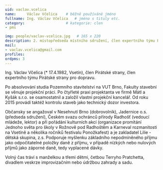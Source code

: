 ```yaml
---
uid: vaclav.vcelica
name:     Václav Včelica  	# běžně používáné jméno
fullname: Ing. Václav Včelica  	# jméno s tituly etc.
category:                   # kategorie: clen
- pms

img: people/vaclav-vcelica.jpg   # 165 x 220
description: 2. místopředseda místního sdružení, člen expertního týmu Pirátské strany pro dopravu, lídr kandidátky v komunálních volbách 2018. # kratký popis, max 160 znaků
mail:
- vaclav.vcelica@gmail.com
profiles:
ordpms: 3
---
```


Ing. Václav Včelica (* 17.4.1982, Vsetín), člen Pirátské strany, člen expertního týmu Pirátské strany pro dopravu.

Po absolvování studia Pozemního stavitelství na VUT Brno, Fakulty stavební se věnuje projekční práci. Po čtyřleté praxi projektanta ve firmě Mátl a Kyšák s.r.o. se osamostatnil a založil vlastní projekční kancelář. Od roku 2015 provádí taktéž kontrolu staveb jako technický dozor investora.

Občansky se angažoval v Nesehnutí Brno (dobrovolník), Jadernice o.s. (předseda sdružení), Českém svazu ochránců přírody Radhošť (vedoucí mládeže, lektor) a při pořádání kulturních akcí (organizace promítání Jednoho světa pro školy v Rožnově pod Radhoštěm a Karneval rozmanitosti na Vsetíně a několika ročníků festivalu Ponožkafest) a je zakladatel Lilie - dětská skupina, z.s. Podporuje myšlenku základního nepodmíněného příjmu jako odpočitatelné položky daně z příjmu, v případě nízkých nebo nulových příjmů jako záporné daně, tedy vyplacené dávky.

Volný čas tráví s manželkou a třemi dětmi, četbou Terryho Pratchetta, divadlem veskrze improvizačním nebo údržbou zahrady a sadu.
